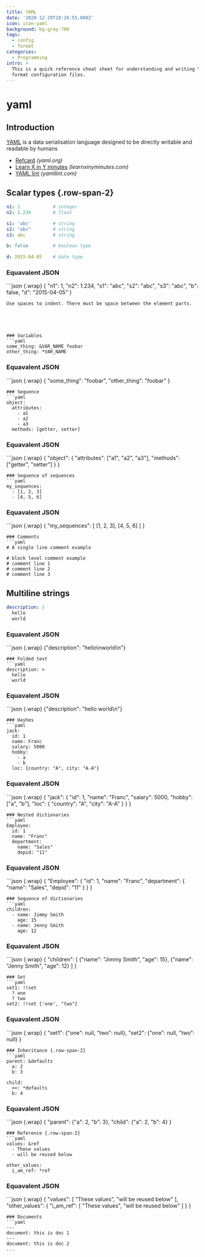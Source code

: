 ```yaml
---
title: YAML
date: '2020-12-29T18:26:55.000Z'
icon: icon-yaml
background: bg-gray-700
tags:
  - config
  - format
categories:
  - Programming
intro: >
  This is a quick reference cheat sheet for understanding and writing YAML
  format configuration files.
---
```


# yaml

## Introduction

[YAML](https://yaml.org/) is a data serialisation language designed to be directly writable and readable by humans

* [Refcard](https://yaml.org/refcard.html) _\(yaml.org\)_
* [Learn X in Y minutes](https://learnxinyminutes.com/docs/yaml/) _\(learnxinyminutes.com\)_
* [YAML lint](http://www.yamllint.com/) _\(yamllint.com\)_

## Scalar types {.row-span-2}

```yaml
n1: 1            # integer          
n2: 1.234        # float      

s1: 'abc'        # string        
s2: "abc"        # string           
s3: abc          # string           

b: false         # boolean type 

d: 2015-04-05    # date type
```

### Equavalent JSON

\`\`\`json {.wrap} { "n1": 1, "n2": 1.234, "s1": "abc", "s2": "abc", "s3": "abc", "b": false, "d": "2015-04-05" }

```text
Use spaces to indent. There must be space between the element parts.





### Variables
```yaml
some_thing: &VAR_NAME foobar
other_thing: *VAR_NAME
```

### Equavalent JSON

\`\`\`json {.wrap} { "some\_thing": "foobar", "other\_thing": "foobar" }

```text
### Sequence
```yaml
object:
  attributes:
    - a1
    - a2
    - a3
  methods: [getter, setter]
```

### Equavalent JSON

\`\`\`json {.wrap} { "object": { "attributes": \["a1", "a2", "a3"\], "methods": \["getter", "setter"\] } }

```text
### Sequence of sequences
```yaml
my_sequences:
  - [1, 2, 3]
  - [4, 5, 6]
```

### Equavalent JSON

\`\`\`json {.wrap} { "my\_sequences": \[ \[1, 2, 3\], \[4, 5, 6\] \] }

```text
### Comments
```yaml
# A single line comment example

# block level comment example
# comment line 1
# comment line 2
# comment line 3
```

## Multiline strings

```yaml
description: |
  hello
  world
```

### Equavalent JSON

\`\`\`json {.wrap} {"description": "hello\nworld\n"}

```text
### Folded text
```yaml
description: >
  hello
  world
```

### Equavalent JSON

\`\`\`json {.wrap} {"description": "hello world\n"}

```text
### Hashes
```yaml
jack:
  id: 1
  name: Franc
  salary: 5000
  hobby:
    - a
    - b
  loc: {country: "A", city: "A-A"}
```

### Equavalent JSON

\`\`\`json {.wrap} { "jack": { "id": 1, "name": "Franc", "salary": 5000, "hobby": \["a", "b"\], "loc": { "country": "A", "city": "A-A" } } }

```text
### Nested dictionaries
```yaml
Employee:
  id: 1
  name: "Franc"
  department:
    name: "Sales"
    depid: "11"
```

### Equavalent JSON

\`\`\`json {.wrap} { "Employee": { "id": 1, "name": "Franc", "department": { "name": "Sales", "depid": "11" } } }

```text
### Sequence of dictionaries
```yaml
children:
  - name: Jimmy Smith
    age: 15
  - name: Jenny Smith
    age: 12
```

### Equavalent JSON

\`\`\`json {.wrap} { "children": \[ {"name": "Jimmy Smith", "age": 15}, {"name": "Jenny Smith", "age": 12} \] }

```text
### Set
```yaml
set1: !!set
  ? one
  ? two
set2: !!set {'one', "two"}
```

### Equavalent JSON

\`\`\`json {.wrap} { "set1": {"one": null, "two": null}, "set2": {"one": null, "two": null} }

```text
### Inheritance {.row-span-2}
```yaml
parent: &defaults
  a: 2
  b: 3

child:
  <<: *defaults
  b: 4
```

### Equavalent JSON

\`\`\`json {.wrap} { "parent": {"a": 2, "b": 3}, "child": {"a": 2, "b": 4} }

```text
### Reference {.row-span-2}
```yaml
values: &ref
  - These values
  - will be reused below

other_values:
  i_am_ref: *ref
```

### Equavalent JSON

\`\`\`json {.wrap} { "values": \[ "These values", "will be reused below" \], "other\_values": { "i\_am\_ref": \[ "These values", "will be reused below" \] } }

```text
### Documents
```yaml
---
document: this is doc 1
---
document: this is doc 2
...
```

